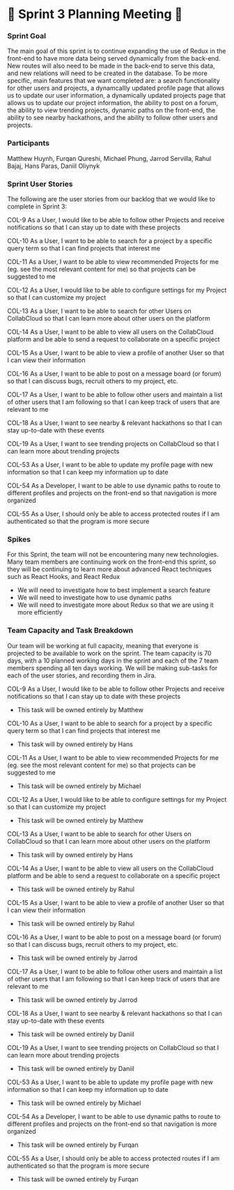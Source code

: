 # :runner: Sprint 3 Planning Meeting :runner:

### Sprint Goal
The main goal of this sprint is to continue expanding the use of Redux in the front-end to have more data being served dynamically from the back-end. New routes will also need to be made in the back-end to serve this data, and new relations will need to be created in the database. To be more specific, main features that we want completed are: a search functionality for other users and projects, a dynamcallly updated profile page that allows us to update our user information, a dynamically updated projects page that allows us to update our project information, the ability to post on a forum, the ability to view trending projects, dynamic paths on the front-end, the ability to see nearby hackathons, and the ability to follow other users and projects.

### Participants 
Matthew Huynh, Furqan Qureshi, Michael Phung, Jarrod Servilla, Rahul Bajaj, Hans Paras, Daniil Oliynyk

### Sprint User Stories
The following are the user stories from our backlog that we would like to complete in Sprint 3:

COL-9 As a User, I would like to be able to follow other Projects and receive notifications so that I can stay up to date with these projects

COL-10 As a User, I want to be able to search for a project by a specific query term so that I can find projects that interest me

COL-11 As a User, I want to be able to view recommended Projects for me (eg. see the most relevant content for me) so that projects can be suggested to me

COL-12 As a User, I would like to be able to configure settings for my Project so that I can customize my project

COL-13 As a User, I want to be able to search for other Users on CollabCloud so that I can learn more about other users on the platform

COL-14 As a User, I want to be able to view all users on the CollabCloud platform and be able to send a request to collaborate on a specific project

COL-15 As a User, I want to be able to view a profile of another User so that I can view their information

COL-16 As a User, I want to be able to post on a message board (or forum) so that I can discuss bugs, recruit others to my project, etc.

COL-17 As a User, I want to be able to follow other users and maintain a list of other users that I am following so that I can keep track of users that are relevant to me

COL-18 As a User, I want to see nearby & relevant hackathons so that I can stay up-to-date with these events

COL-19 As a User, I want to see trending projects on CollabCloud so that I can learn more about trending projects

COL-53 As a User, I want to be able to update my profile page with new information so that I can keep my information up to date

COL-54 As a Developer, I want to be able to use dynamic paths to route to different profiles and projects on the front-end so that navigation is more organized

COL-55 As a User, I should only be able to access protected routes if I am authenticated so that the program is more secure

### Spikes
For this Sprint, the team will not be encountering many new technologies. Many team members are continuing work on the front-end this sprint, so they will be continuing to learn more about advanced React techniques such as React Hooks, and React Redux
- We will need to investigate how to best implement a search feature
- We will need to investigate how to use dynamic paths
- We will need to investigate more about Redux so that we are using it more efficiently

### Team Capacity and Task Breakdown
Our team will be working at full capacity, meaning that everyone is projected to be available to work on the sprint. The team capacity is 70 days, with a 10 planned working days in the sprint and each of the 7 team members spending all ten days working. We will be making sub-tasks for each of the user stories, and recording them in Jira.

COL-9 As a User, I would like to be able to follow other Projects and receive notifications so that I can stay up to date with these projects
- This task will be owned entirely by Matthew

COL-10 As a User, I want to be able to search for a project by a specific query term so that I can find projects that interest me
- This task will by owned entirely by Hans

COL-11 As a User, I want to be able to view recommended Projects for me (eg. see the most relevant content for me) so that projects can be suggested to me
- This task will be owned entirely by Michael

COL-12 As a User, I would like to be able to configure settings for my Project so that I can customize my project
- This task will be owned entirely by Matthew

COL-13 As a User, I want to be able to search for other Users on CollabCloud so that I can learn more about other users on the platform
- This task will by owned entirely by Hans

COL-14 As a User, I want to be able to view all users on the CollabCloud platform and be able to send a request to collaborate on a specific project
- This task will be owned entirely by Rahul

COL-15 As a User, I want to be able to view a profile of another User so that I can view their information
- This task will be owned entirely by Rahul

COL-16 As a User, I want to be able to post on a message board (or forum) so that I can discuss bugs, recruit others to my project, etc.
- This task will be owned entirely by Jarrod

COL-17 As a User, I want to be able to follow other users and maintain a list of other users that I am following so that I can keep track of users that are relevant to me
- This task will be owned entirely by Jarrod

COL-18 As a User, I want to see nearby & relevant hackathons so that I can stay up-to-date with these events
- This task will be owned entirely by Daniil

COL-19 As a User, I want to see trending projects on CollabCloud so that I can learn more about trending projects
- This task will be owned entirely by Daniil

COL-53 As a User, I want to be able to update my profile page with new information so that I can keep my information up to date
- This task will be owned entirely by Michael

COL-54 As a Developer, I want to be able to use dynamic paths to route to different profiles and projects on the front-end so that navigation is more organized
- This task will be owned entirely by Furqan

COL-55 As a User, I should only be able to access protected routes if I am authenticated so that the program is more secure
- This task will be owned entirely by Furqan